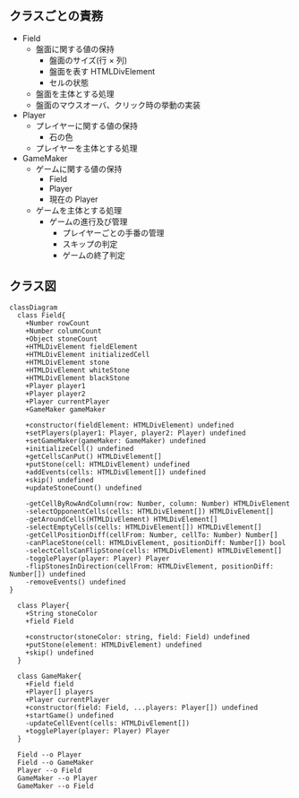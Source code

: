 ## クラスごとの責務

- Field
  - 盤面に関する値の保持
    - 盤面のサイズ(行 × 列)
    - 盤面を表す HTMLDivElement
    - セルの状態
  - 盤面を主体とする処理
  - 盤面のマウスオーバ、クリック時の挙動の実装
- Player
  - プレイヤーに関する値の保持
    - 石の色
  - プレイヤーを主体とする処理
- GameMaker
  - ゲームに関する値の保持
    - Field
    - Player
    - 現在の Player
  - ゲームを主体とする処理
    - ゲームの進行及び管理
      - プレイヤーごとの手番の管理
      - スキップの判定
      - ゲームの終了判定

## クラス図

```mermaid
classDiagram
  class Field{
    +Number rowCount
    +Number columnCount
    +Object stoneCount
    +HTMLDivElement fieldElement
    +HTMLDivElement initializedCell
    +HTMLDivElement stone
    +HTMLDivElement whiteStone
    +HTMLDivElement blackStone
    +Player player1
    +Player player2
    +Player currentPlayer
    +GameMaker gameMaker

    +constructor(fieldElement: HTMLDivElement) undefined
    +setPlayers(player1: Player, player2: Player) undefined
    +setGameMaker(gameMaker: GameMaker) undefined
    +initializeCell() undefined
    +getCellsCanPut() HTMLDivElement[]
    +putStone(cell: HTMLDivElement) undefined
    +addEvents(cells: HTMLDivElement[]) undefined
    +skip() undefined
    +updateStoneCount() undefined

    -getCellByRowAndColumn(row: Number, column: Number) HTMLDivElement
    -selectOpponentCells(cells: HTMLDivElement[]) HTMLDivElement[]
    -getAroundCells(HTMLDivElement) HTMLDivElement[]
    -selectEmptyCells(cells: HTMLDivElement[]) HTMLDivElement[]
    -getCellPositionDiff(cellFrom: Number, cellTo: Number) Number[]
    -canPlaceStone(cell: HTMLDivElement, positionDiff: Number[]) bool
    -selectCellsCanFlipStone(cells: HTMLDivElement) HTMLDivElement[]
    -togglePlayer(player: Player) Player
    -flipStonesInDirection(cellFrom: HTMLDivElement, positionDiff: Number[]) undefined
    -removeEvents() undefined
}

  class Player{
    +String stoneColor
    +field Field

    +constructor(stoneColor: string, field: Field) undefined
    +putStone(element: HTMLDivElement) undefined
    +skip() undefined
  }

  class GameMaker{
    +Field field
    +Player[] players
    +Player currentPlayer
    +constructor(field: Field, ...players: Player[]) undefined
    +startGame() undefined
    -updateCellEvent(cells: HTMLDivElement[])
    +togglePlayer(player: Player) Player
  }

  Field --o Player
  Field --o GameMaker
  Player --o Field
  GameMaker --o Player
  GameMaker --o Field
```
